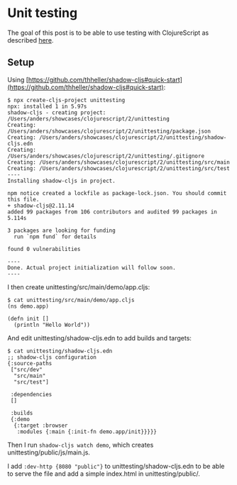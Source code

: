 # Unit testing

The goal of this post is to be able to use testing with ClojureScript as described [here](https://shadow-cljs.github.io/docs/UsersGuide.html#_testing).

## Setup

Using [https://github.com/thheller/shadow-cljs#quick-start](https://github.com/thheller/shadow-cljs#quick-start):
```console
$ npx create-cljs-project unittesting
npx: installed 1 in 5.97s
shadow-cljs - creating project: /Users/anders/showcases/clojurescript/2/unittesting
Creating: /Users/anders/showcases/clojurescript/2/unittesting/package.json
Creating: /Users/anders/showcases/clojurescript/2/unittesting/shadow-cljs.edn
Creating: /Users/anders/showcases/clojurescript/2/unittesting/.gitignore
Creating: /Users/anders/showcases/clojurescript/2/unittesting/src/main
Creating: /Users/anders/showcases/clojurescript/2/unittesting/src/test
----
Installing shadow-cljs in project.

npm notice created a lockfile as package-lock.json. You should commit this file.
+ shadow-cljs@2.11.14
added 99 packages from 106 contributors and audited 99 packages in 5.114s

3 packages are looking for funding
  run `npm fund` for details

found 0 vulnerabilities

----
Done. Actual project initialization will follow soon.
----
```

I then create unittesting/src/main/demo/app.cljs:
```console
$ cat unittesting/src/main/demo/app.cljs
(ns demo.app)

(defn init []
  (println "Hello World"))
```

And edit unittesting/shadow-cljs.edn to add builds and targets:
```console
$ cat unittesting/shadow-cljs.edn
;; shadow-cljs configuration
{:source-paths
 ["src/dev"
  "src/main"
  "src/test"]

 :dependencies
 []

 :builds
 {:demo
  {:target :browser
   :modules {:main {:init-fn demo.app/init}}}}}
```

Then I run `shadow-cljs watch demo`, which creates unittesting/public/js/main.js.

I add `:dev-http {8080 "public"}` to unittesting/shadow-cljs.edn to be able to serve the file and add a simple index.html in unittesting/public/.
